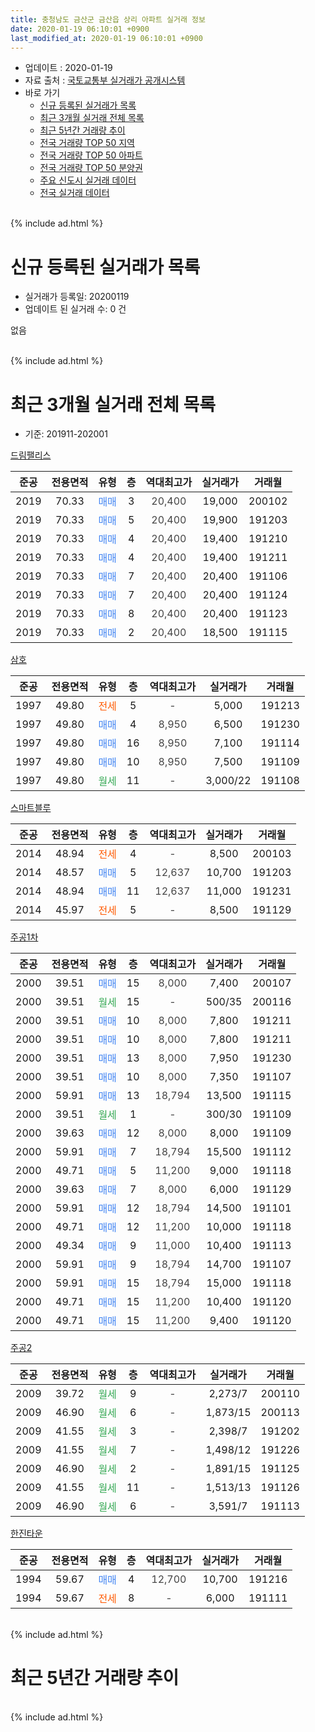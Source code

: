 ```yaml
---
title: 충청남도 금산군 금산읍 상리 아파트 실거래 정보
date: 2020-01-19 06:10:01 +0900
last_modified_at: 2020-01-19 06:10:01 +0900
---
```


* 업데이트 : 2020-01-19
* 자료 출처 : [국토교통부 실거래가 공개시스템](http://rt.molit.go.kr)
* 바로 가기
    * [신규 등록된 실거래가 목록](#신규-등록된-실거래가-목록)
    * [최근 3개월 실거래 전체 목록](#최근-3개월-실거래-전체-목록)
    * [최근 5년간 거래량 추이](#최근-5년간-거래량-추이)
    * [전국 거래량 TOP 50 지역](https://apt-info.github.io/apt-trade-info/최근-3개월-전국에서-가장-거래가-많이-발생한-지역)
    * [전국 거래량 TOP 50 아파트](https://apt-info.github.io/apt-trade-info/최근-3개월-전국에서-가장-거래가-많이-발생한-아파트)
    * [전국 거래량 TOP 50 분양권](https://apt-info.github.io/apt-trade-info/최근-3개월-전국에서-가장-거래가-많이-발생한-분양권)
    * [주요 신도시 실거래 데이터](https://apt-info.github.io/apt-trade-info/주요-신도시)
    * [전국 실거래 데이터](https://apt-info.github.io/apt-trade-info/전국)
<br>
{% include ad.html %}
<br>

# 신규 등록된 실거래가 목록
* 실거래가 등록일: 20200119
* 업데이트 된 실거래 수: 0 건

없음

<br>
{% include ad.html %}
<br>

# 최근 3개월 실거래 전체 목록
* 기준: 201911-202001


[드림팰리스](https://search.naver.com/search.naver?query=%EC%B6%A9%EC%B2%AD%EB%82%A8%EB%8F%84+%EA%B8%88%EC%82%B0%EA%B5%B0+%EA%B8%88%EC%82%B0%EC%9D%8D+%EC%83%81%EB%A6%AC+%EB%93%9C%EB%A6%BC%ED%8C%B0%EB%A6%AC%EC%8A%A4)

|준공|전용면적|유형|층|역대최고가|실거래가|거래월|
|:---:|:---:|:---:|:---:|:---:|:---:|:---:|
|2019|70.33|<span style="color:#4285f3">매매</span>|3|<span style="color:#444444">20,400</span>|19,000|200102|
|2019|70.33|<span style="color:#4285f3">매매</span>|5|<span style="color:#444444">20,400</span>|19,900|191203|
|2019|70.33|<span style="color:#4285f3">매매</span>|4|<span style="color:#444444">20,400</span>|19,400|191210|
|2019|70.33|<span style="color:#4285f3">매매</span>|4|<span style="color:#444444">20,400</span>|19,400|191211|
|2019|70.33|<span style="color:#4285f3">매매</span>|7|<span style="color:#444444">20,400</span>|20,400|191106|
|2019|70.33|<span style="color:#4285f3">매매</span>|7|<span style="color:#444444">20,400</span>|20,400|191124|
|2019|70.33|<span style="color:#4285f3">매매</span>|8|<span style="color:#444444">20,400</span>|20,400|191123|
|2019|70.33|<span style="color:#4285f3">매매</span>|2|<span style="color:#444444">20,400</span>|18,500|191115|

[삼호](https://search.naver.com/search.naver?query=%EC%B6%A9%EC%B2%AD%EB%82%A8%EB%8F%84+%EA%B8%88%EC%82%B0%EA%B5%B0+%EA%B8%88%EC%82%B0%EC%9D%8D+%EC%83%81%EB%A6%AC+%EC%82%BC%ED%98%B8)

|준공|전용면적|유형|층|역대최고가|실거래가|거래월|
|:---:|:---:|:---:|:---:|:---:|:---:|:---:|
|1997|49.80|<span style="color:#ff5a00">전세</span>|5|<span style="color:#444444">-</span>|5,000|191213|
|1997|49.80|<span style="color:#4285f3">매매</span>|4|<span style="color:#444444">8,950</span>|6,500|191230|
|1997|49.80|<span style="color:#4285f3">매매</span>|16|<span style="color:#444444">8,950</span>|7,100|191114|
|1997|49.80|<span style="color:#4285f3">매매</span>|10|<span style="color:#444444">8,950</span>|7,500|191109|
|1997|49.80|<span style="color:#34a853">월세</span>|11|<span style="color:#444444">-</span>|3,000/22|191108|

[스마트블루](https://search.naver.com/search.naver?query=%EC%B6%A9%EC%B2%AD%EB%82%A8%EB%8F%84+%EA%B8%88%EC%82%B0%EA%B5%B0+%EA%B8%88%EC%82%B0%EC%9D%8D+%EC%83%81%EB%A6%AC+%EC%8A%A4%EB%A7%88%ED%8A%B8%EB%B8%94%EB%A3%A8)

|준공|전용면적|유형|층|역대최고가|실거래가|거래월|
|:---:|:---:|:---:|:---:|:---:|:---:|:---:|
|2014|48.94|<span style="color:#ff5a00">전세</span>|4|<span style="color:#444444">-</span>|8,500|200103|
|2014|48.57|<span style="color:#4285f3">매매</span>|5|<span style="color:#444444">12,637</span>|10,700|191203|
|2014|48.94|<span style="color:#4285f3">매매</span>|11|<span style="color:#444444">12,637</span>|11,000|191231|
|2014|45.97|<span style="color:#ff5a00">전세</span>|5|<span style="color:#444444">-</span>|8,500|191129|

[주공1차](https://search.naver.com/search.naver?query=%EC%B6%A9%EC%B2%AD%EB%82%A8%EB%8F%84+%EA%B8%88%EC%82%B0%EA%B5%B0+%EA%B8%88%EC%82%B0%EC%9D%8D+%EC%83%81%EB%A6%AC+%EC%A3%BC%EA%B3%B51%EC%B0%A8)

|준공|전용면적|유형|층|역대최고가|실거래가|거래월|
|:---:|:---:|:---:|:---:|:---:|:---:|:---:|
|2000|39.51|<span style="color:#4285f3">매매</span>|15|<span style="color:#444444">8,000</span>|7,400|200107|
|2000|39.51|<span style="color:#34a853">월세</span>|15|<span style="color:#444444">-</span>|500/35|200116|
|2000|39.51|<span style="color:#4285f3">매매</span>|10|<span style="color:#444444">8,000</span>|7,800|191211|
|2000|39.51|<span style="color:#4285f3">매매</span>|10|<span style="color:#444444">8,000</span>|7,800|191211|
|2000|39.51|<span style="color:#4285f3">매매</span>|13|<span style="color:#444444">8,000</span>|7,950|191230|
|2000|39.51|<span style="color:#4285f3">매매</span>|10|<span style="color:#444444">8,000</span>|7,350|191107|
|2000|59.91|<span style="color:#4285f3">매매</span>|13|<span style="color:#444444">18,794</span>|13,500|191115|
|2000|39.51|<span style="color:#34a853">월세</span>|1|<span style="color:#444444">-</span>|300/30|191109|
|2000|39.63|<span style="color:#4285f3">매매</span>|12|<span style="color:#444444">8,000</span>|8,000|191109|
|2000|59.91|<span style="color:#4285f3">매매</span>|7|<span style="color:#444444">18,794</span>|15,500|191112|
|2000|49.71|<span style="color:#4285f3">매매</span>|5|<span style="color:#444444">11,200</span>|9,000|191118|
|2000|39.63|<span style="color:#4285f3">매매</span>|7|<span style="color:#444444">8,000</span>|6,000|191129|
|2000|59.91|<span style="color:#4285f3">매매</span>|12|<span style="color:#444444">18,794</span>|14,500|191101|
|2000|49.71|<span style="color:#4285f3">매매</span>|12|<span style="color:#444444">11,200</span>|10,000|191118|
|2000|49.34|<span style="color:#4285f3">매매</span>|9|<span style="color:#444444">11,000</span>|10,400|191113|
|2000|59.91|<span style="color:#4285f3">매매</span>|9|<span style="color:#444444">18,794</span>|14,700|191107|
|2000|59.91|<span style="color:#4285f3">매매</span>|15|<span style="color:#444444">18,794</span>|15,000|191118|
|2000|49.71|<span style="color:#4285f3">매매</span>|15|<span style="color:#444444">11,200</span>|10,400|191120|
|2000|49.71|<span style="color:#4285f3">매매</span>|15|<span style="color:#444444">11,200</span>|9,400|191120|

[주공2](https://search.naver.com/search.naver?query=%EC%B6%A9%EC%B2%AD%EB%82%A8%EB%8F%84+%EA%B8%88%EC%82%B0%EA%B5%B0+%EA%B8%88%EC%82%B0%EC%9D%8D+%EC%83%81%EB%A6%AC+%EC%A3%BC%EA%B3%B52)

|준공|전용면적|유형|층|역대최고가|실거래가|거래월|
|:---:|:---:|:---:|:---:|:---:|:---:|:---:|
|2009|39.72|<span style="color:#34a853">월세</span>|9|<span style="color:#444444">-</span>|2,273/7|200110|
|2009|46.90|<span style="color:#34a853">월세</span>|6|<span style="color:#444444">-</span>|1,873/15|200113|
|2009|41.55|<span style="color:#34a853">월세</span>|3|<span style="color:#444444">-</span>|2,398/7|191202|
|2009|41.55|<span style="color:#34a853">월세</span>|7|<span style="color:#444444">-</span>|1,498/12|191226|
|2009|46.90|<span style="color:#34a853">월세</span>|2|<span style="color:#444444">-</span>|1,891/15|191125|
|2009|41.55|<span style="color:#34a853">월세</span>|11|<span style="color:#444444">-</span>|1,513/13|191126|
|2009|46.90|<span style="color:#34a853">월세</span>|6|<span style="color:#444444">-</span>|3,591/7|191113|


<script async src="//pagead2.googlesyndication.com/pagead/js/adsbygoogle.js"></script>
<!-- 기본 -->
<ins class="adsbygoogle"
     style="display:block"
     data-ad-client="ca-pub-1142216861245946"
     data-ad-slot="4805727019"
     data-ad-format="auto"
     data-full-width-responsive="true"></ins>
<script>
(adsbygoogle = window.adsbygoogle || []).push({});
</script>


[한진타운](https://search.naver.com/search.naver?query=%EC%B6%A9%EC%B2%AD%EB%82%A8%EB%8F%84+%EA%B8%88%EC%82%B0%EA%B5%B0+%EA%B8%88%EC%82%B0%EC%9D%8D+%EC%83%81%EB%A6%AC+%ED%95%9C%EC%A7%84%ED%83%80%EC%9A%B4)

|준공|전용면적|유형|층|역대최고가|실거래가|거래월|
|:---:|:---:|:---:|:---:|:---:|:---:|:---:|
|1994|59.67|<span style="color:#4285f3">매매</span>|4|<span style="color:#444444">12,700</span>|10,700|191216|
|1994|59.67|<span style="color:#ff5a00">전세</span>|8|<span style="color:#444444">-</span>|6,000|191111|


<br>
{% include ad.html %}
<br>

# 최근 5년간 거래량 추이


<div style="width:100%;">
    <canvas id="deal_progress" height="200"></canvas>
</div>

<script>
new Chart(document.getElementById("deal_progress"), {
    type: 'line',
    data: {
        labels: ['201501','201502','201503','201504','201505','201506','201507','201508','201509','201510','201511','201512','201601','201602','201603','201604','201605','201606','201607','201608','201609','201610','201611','201612','201701','201702','201703','201704','201705','201706','201707','201708','201709','201710','201711','201712','201801','201802','201803','201804','201805','201806','201807','201808','201809','201810','201811','201812','201901','201902','201903','201904','201905','201906','201907','201908','201909','201910','201911','201912','202001'],
        datasets: [{
            label: '매매',
            pointRadius: 1,
            data: [23, 10, 10, 7, 6, 31, 23, 33, 25, 31, 24, 20, 5, 15, 13, 8, 18, 17, 8, 11, 9, 16, 11, 4, 11, 9, 21, 7, 3, 7, 12, 11, 6, 10, 15, 5, 15, 6, 11, 15, 9, 13, 5, 4, 7, 9, 13, 9, 6, 5, 12, 4, 7, 11, 8, 6, 4, 12, 19, 10, 2],
            borderColor: "rgba(255, 201, 14, 1)",
            backgroundColor: "rgba(255, 201, 14, 0.5)",
            fill: false,
            lineTension: 0
        },{
            label: '전월세',
            pointRadius: 1,
            data: [2, 8, 11, 13, 26, 16, 12, 10, 12, 19, 18, 9, 17, 10, 13, 9, 4, 13, 14, 9, 11, 9, 6, 8, 2, 7, 9, 12, 26, 7, 14, 7, 6, 5, 7, 3, 8, 3, 12, 8, 7, 4, 8, 6, 6, 10, 1, 8, 6, 3, 6, 10, 34, 6, 7, 8, 4, 19, 7, 3, 4],
            borderColor: "rgba(0, 141, 185, 1)",
            backgroundColor: "rgba(0, 141, 185, 0.5)",
            fill: false,
            lineTension: 0
        }
        ]
    },
    options: {
        responsive: true,
        title: {
            display: false
        },
        tooltips: {
            mode: 'index',
            intersect: false
        },
        hover: {
            mode: 'nearest',
            intersect: true
        },
        scales: {
            xAxes: [{
                display: true,
                scaleLabel: {
                    display: true,
                    labelString: '년/월'
                }
            }],
            yAxes: [{
                display: true,
                ticks: {
                    suggestedMin: 0,
                },
                scaleLabel: {
                    display: true,
                    labelString: '실거래 수'
                }
            }]
        }
    }
});

</script>


<br>
{% include ad.html %}
<br>

